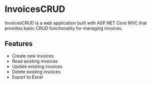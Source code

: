 # InvoicesCRUD
InvoicesCRUD is a web application built with ASP.NET Core MVC that provides basic CRUD functionality for managing invoices.
## Features
- Create new invoices
- Read existing invoices
- Update existing invoices
- Delete existing invoices
- Export to Excel
